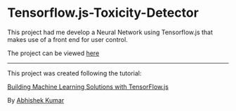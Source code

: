 # Tensorflow.js-Toxicity-Detector

This project had me develop a Neural Network using Tensorflow.js that makes use of a front end for user control.

The project can be viewed [here]()

---

This project was created following the tutorial:

[Building Machine Learning Solutions with TensorFlow.js](https://app.pluralsight.com/course-player?clipId=15903c39-cc48-4127-9d44-12617d0e8713)

By [Abhishek Kumar](https://www.linkedin.com/in/meabhishekkumar/)
